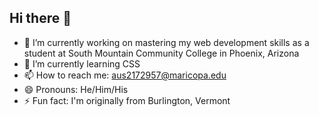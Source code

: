 ## Hi there 👋

<!--
**stnwlls/stnwlls** is a ✨ _special_ ✨ repository because its `README.md` (this file) appears on your GitHub profile.

Here are some ideas to get you started:

- 🔭 I’m currently working on ...
- 🌱 I’m currently learning ...
- 👯 I’m looking to collaborate on ...
- 🤔 I’m looking for help with ...
- 💬 Ask me about ...
- 📫 How to reach me: ...
- 😄 Pronouns: ...
- ⚡ Fun fact: ...
-->

- 🔭 I’m currently working on mastering my web development skills as a student at South Mountain Community College in Phoenix, Arizona
- 🌱 I’m currently learning CSS
- 📫 How to reach me: aus2172957@maricopa.edu
- 😄 Pronouns: He/Him/His
- ⚡ Fun fact: I'm originally from Burlington, Vermont
